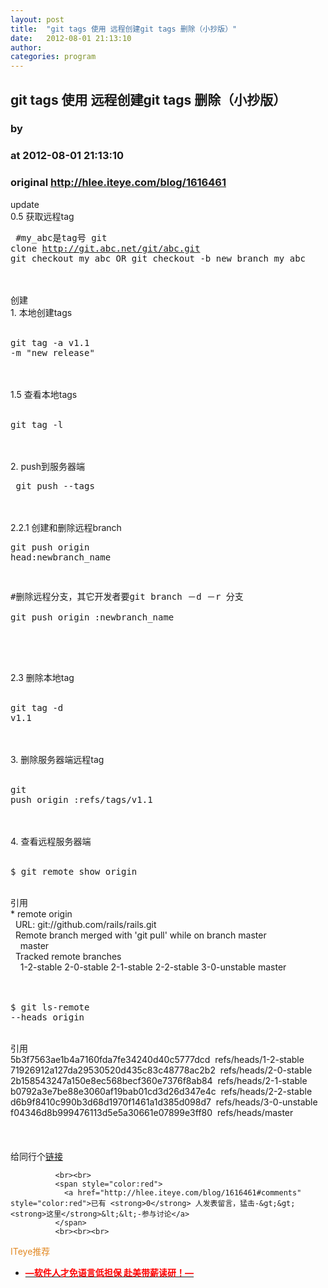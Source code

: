 ```yaml
---
layout: post
title:  "git tags 使用 远程创建git tags 删除（小抄版）"
date:   2012-08-01 21:13:10
author: 
categories: program
---
```


## git tags 使用 远程创建git tags 删除（小抄版）
### by 
### at 2012-08-01 21:13:10
### original <http://hlee.iteye.com/blog/1616461>

update
<br>0.5 获取远程tag
<br><pre name="code">
#my_abc是tag号
git clone http://git.abc.net/git/abc.git
git checkout my_abc OR git checkout -b new_branch my_abc</pre>
<br>
<br>创建
<br>1. 本地创建tags
<br>
<br><pre name="code">git tag -a v1.1 -m "new release"</pre>
<br>
<br>1.5 查看本地tags
<br>
<br><pre name="code">git tag -l</pre>
<br>
<br>2. push到服务器端
<br><pre name="code">
git push --tags</pre>
<br>
<br>2.2.1 创建和删除远程branch
<br><pre name="code">git push origin head:newbranch_name  

#删除远程分支，其它开发者要git branch －d －r 分支  
git push origin :newbranch_name  
</pre>
<br>
<br>2.3 删除本地tag
<br>
<br><pre name="code">git tag -d v1.1</pre>
<br>
<br>3. 删除服务器端远程tag
<br>
<br><pre name="code">git push origin :refs/tags/v1.1</pre>
<br>
<br>4. 查看远程服务器端
<br>
<br><pre name="code">$ git remote show origin</pre>
<br><div>引用</div><div>* remote origin
<br>  URL: git://github.com/rails/rails.git
<br>  Remote branch merged with &#39;git pull&#39; while on branch master
<br>    master
<br>  Tracked remote branches
<br>    1-2-stable 2-0-stable 2-1-stable 2-2-stable 3-0-unstable master</div>
<br>
<br><pre name="code">$ git ls-remote --heads origin</pre>
<br><div>引用</div><div>5b3f7563ae1b4a7160fda7fe34240d40c5777dcd  refs/heads/1-2-stable
<br>71926912a127da29530520d435c83c48778ac2b2  refs/heads/2-0-stable
<br>2b158543247a150e8ec568becf360e7376f8ab84  refs/heads/2-1-stable
<br>b0792a3e7be88e3060af19bab01cd3d26d347e4c  refs/heads/2-2-stable
<br>d6b9f8410c990b3d68d1970f1461a1d385d098d7  refs/heads/3-0-unstable
<br>f04346d8b999476113d5e5a30661e07899e3ff80  refs/heads/master</div>
<br>
<br>
<br>给同行个<a href="http://blog.ashchan.com/archive/2008/06/30/tags-on-git/">链接</a>
              
              <br><br>
              <span style="color:red">
                <a href="http://hlee.iteye.com/blog/1616461#comments" style="color:red">已有 <strong>0</strong> 人发表留言，猛击-&gt;&gt;<strong>这里</strong>&lt;&lt;-参与讨论</a>
              </span>
              <br><br><br>
<span style="color:#e28822">ITeye推荐</span>
<br>
<ul><li><a href="http://hlee.iteye.com/clicks/433"><span style="color:red;font-weight:bold">—软件人才免语言低担保 赴美带薪读研！— </span></a></li></ul>
<br><br><br>